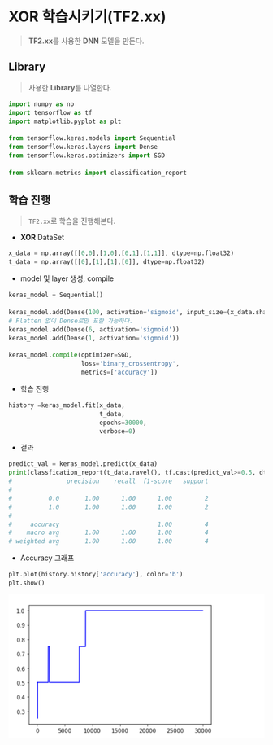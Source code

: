 # XOR 학습시키기(TF2.xx)

> **TF2.xx**를 사용한 **DNN** 모델을 만든다.



## Library

> 사용한 **Library**를 나열한다.

```python
import numpy as np
import tensorflow as tf
import matplotlib.pyplot as plt

from tensorflow.keras.models import Sequential
from tensorflow.keras.layers import Dense
from tensorflow.keras.optimizers import SGD

from sklearn.metrics import classification_report
```





## 학습 진행

> `TF2.xx`로 학습을 진행해본다.

* **XOR** DataSet

```python
x_data = np.array([[0,0],[1,0],[0,1],[1,1]], dtype=np.float32)
t_data = np.array([[0],[1],[1],[0]], dtype=np.float32)
```




* model 및 layer 생성, compile

```python
keras_model = Sequential()

keras_model.add(Dense(100, activation='sigmoid', input_size=(x_data.shape[1],)))
# Flatten 없이 Dense로만 표한 가능하다.
keras_model.add(Dense(6, activation='sigmoid'))
keras_model.add(Dense(1, activation='sigmoid'))

keras_model.compile(optimizer=SGD,
                    loss='binary_crossentropy',
                    metrics=['accuracy'])
```



* 학습 진행

```python
history =keras_model.fit(x_data,
          	             t_data,
                		 epochs=30000,
	 	                 verbose=0)
```



* 결과

```python
predict_val = keras_model.predict(x_data)
print(classfication_report(t_data.ravel(), tf.cast(predict_val>=0.5, dtype=tf.float32 ).numpy().ravel()))
#               precision    recall  f1-score   support
# 
#          0.0       1.00      1.00      1.00         2
#          1.0       1.00      1.00      1.00         2
# 
#     accuracy                           1.00         4
#    macro avg       1.00      1.00      1.00         4
# weighted avg       1.00      1.00      1.00         4

```

* Accuracy 그래프

```python
plt.plot(history.history['accuracy'], color='b')
plt.show()
```



![image-20201016033348871](markdown-images/image-20201016033348871.png)
